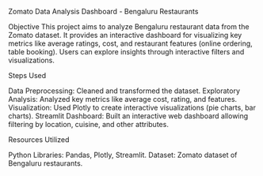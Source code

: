 Zomato Data Analysis Dashboard - Bengaluru Restaurants


Objective
This project aims to analyze Bengaluru restaurant data from the Zomato dataset. It provides an interactive dashboard for visualizing key metrics like average ratings, cost, and restaurant features (online ordering, table booking). Users can explore insights through interactive filters and visualizations.

Steps Used


Data Preprocessing: Cleaned and transformed the dataset.
Exploratory Analysis: Analyzed key metrics like average cost, rating, and features.
Visualization: Used Plotly to create interactive visualizations (pie charts, bar charts).
Streamlit Dashboard: Built an interactive web dashboard allowing filtering by location, cuisine, and other attributes.


Resources Utilized


Python Libraries: Pandas, Plotly, Streamlit.
Dataset: Zomato dataset of Bengaluru restaurants.
